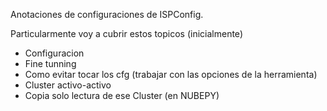 Anotaciones de configuraciones de ISPConfig.

Particularmente voy a cubrir estos topicos (inicialmente)
- Configuracion
- Fine tunning
- Como evitar tocar los cfg (trabajar con las opciones de la herramienta)
- Cluster activo-activo
- Copia solo lectura de ese Cluster (en NUBEPY)